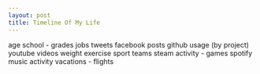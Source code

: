 ```yaml
---
layout: post
title: Timeline Of My Life
---
```


age
school - grades
jobs
tweets
facebook posts
github usage (by project)
youtube videos
weight
exercise
sport teams
steam activity - games
spotify music activity
vacations - flights
